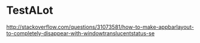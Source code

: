 # TestALot

http://stackoverflow.com/questions/31073581/how-to-make-appbarlayout-to-completely-disappear-with-windowtranslucentstatus-se
